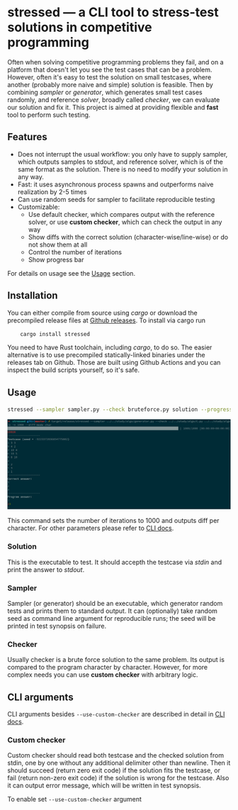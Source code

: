 # stressed &mdash; a CLI tool to stress-test solutions in competitive programming

Often when solving competitive programming problems they fail, and
on a platform that doesn't let you see the test cases that can be a problem.
However, often it's easy to test the solution on small testcases, where another
(probably more naive and simple) solution is feasible. Then by combining *sampler*
or *generator*, which generates small test cases randomly,
and reference *solver*, broadly called *checker*, we can evaluate our solution and
fix it.
This project is aimed at providing flexible and **fast** tool to perform such testing.

## Features
- Does not interrupt the usual workflow: you only have to supply sampler, which outputs samples to stdout, and reference solver,
    which is of the same format as the solution. There is no need to modify your solution in any way.
- Fast: it uses asynchronous process spawns and outperforms naive realization by 2-5 times
- Can use random seeds for sampler to facilitate reproducible testing
- Customizable:
    - Use default checker, which compares output with the reference solver, or use **custom checker**, which can
        check the output in any way
    - Show diffs with the correct solution (character-wise/line-wise) or do not show them at all
    - Control the number of iterations
    - Show progress bar

For details on usage see the [Usage](#usage) section.

## Installation
You can either compile from source using *cargo* or download the precompiled release files at
[Github releases](https://github.com/w3rew/stressed/releases/).
To install via cargo run
```rust
    cargo install stressed
```
You need to have Rust toolchain, including *cargo*, to do so.
The easier alternative is to use precompiled statically-linked binaries under the releases tab on Github.
Those are built using Github Actions and you can inspect the build scripts yourself, so it's safe.

## Usage

```bash
stressed --sampler sampler.py --check bruteforce.py solution --progress -n 1000 --diff-mode char
```
![Usage](docs/usage.png)


This command sets the number of iterations to 1000 and outputs diff per character.
For other parameters please refer to [CLI docs](docs/CLI.md).

### Solution

This is the executable to test. It should accepth the testcase via *stdin* and
print the answer to *stdout*.

### Sampler
Sampler (or generator) should be an executable, which generator random tests and prints them to standard output.
It can (optionally) take random seed as command line argument for reproducible runs;
the seed will be printed in test synopsis on failure.

### Checker

Usually checker is a brute force solution to the same problem. Its output is compared to the program
character by character. However, for more complex needs you can use **custom checker** with arbitrary logic.

## CLI arguments
CLI arguments besides `--use-custom-checker` are described in detail in [CLI docs](docs/CLI.md).

### Custom checker
Custom checker should read both testcase and the checked solution from stdin,
one by one without any additional delimiter other than newline.
Then it should succeed (return zero exit code) if
the solution fits the testcase, or fail (return non-zero exit code) if
the solution is wrong for the testcase.
Also it can output error message, which will be written in test synopsis.

To enable set `--use-custom-checker` argument
